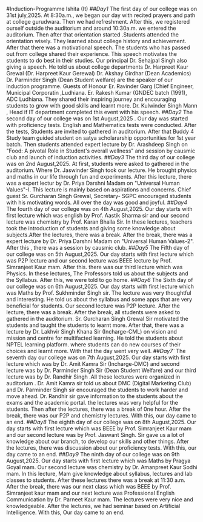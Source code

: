 #Induction-Programme
Ishita (It)
*##Day1*
The first day of our college was on 31st july,2025. At 8:30a.m., we began our day with recited prayers and path at college gurudwara. Then we had refreshment. After this, we registered ourself outside the auditorium and around 10:30a.m. we entered the auditorium. Then after that  orientation started .Students attended the orientation wisely. They learned about college history and achievement.
After that there was a motivational speech. The students who has passed out from college shared their experience. This speech motivates the students to do best in their studies.
Our principal Dr. Sehajpal Singh also giving a speech. He told us about college departments
Dr. Harpreet Kaur Grewal (Dr. Harpreet Kaur Gerewal)
Dr. Akshay Girdhar (Dean Academics)
Dr. Parminder Singh (Dean Student welfare) are the speaker of our induction programme. 
Guests of Honour
Er. Ravinder Garg (Chief Engineer, Municipal Corporatin ,Ludhiana.
Er. Rakesh Kumar (GNDEC batch (1991), ADC Ludhiana. 
They shared their inspiring journey and encouraging students to grow with good skills and learnt more.
Dr. Kulwinder Singh Mann , Head if IT department completed this event with his speech.
*##Day2*
The second day of our college was on 1st August,2025 . Our day was started with proficiency tests. English and Mathematics tests were conducted. After the tests, Students are invited to gathered in auditorium. After that Buddy 4 Study team guided student on satya scholararship opportunities for 1st year batch.
Then students attended expert lecture by Dr. Arashdeep Singh on "Food: A pivotal Role in Student's overall wellness" and session by causmic club and launch of induction activities.
*##Day3*
The third day of our college was on 2nd August,2025. At first, students were asked to gathered in the auditorium. Where Dr. Jaswinder Singh took our lecture. He brought physics and maths in our life through fun and experiments. After this lecture, there was a expert lectur by Dr. Priya Darshni Madam on "Universal Human Values"-I. This lecture is mainly based on aspirations and concerns.
Chief guest Sr. Gurcharan Singh Grewal, Secretary- SGPC encouraged students with his motivating words. All over the day was good and joyful.
*##Day4*
The fourth day of our college was on 4th August,2025. Our day starts with first lecture which was english by Prof. Aastik Sharma sir and our second lecture was chemistry by Prof. Karan Bhalla Sir. In these lectures, teachers took the introduction of students and giving some knowledge about subjects.After the lectures, there was a break. After the break, there was a expert lecture by Dr. Priya Darshni Madam on "Universal Human Values-2". After this , there was a session by causmic club.
*##Day5*
The Fifth day of our college was on 5th August,2025. Our day starts with first lecture which was P2P lecture and our second lecture was BEEE lecture by Prof. Simranjeet Kaur mam. After this. there was our third lecture which was Physics. In these lectures, The Professors told us about the subjects and the Syllabus. After this, we were told to go home.
*##Day6*
The Sixth day of our college was on 6th August,2025. Our day starts with first lecture which was Maths by Prof. Sukhminder Singh sir. The lecture was very thoughtful and interesting. He told us about the syllabus and some apps that are very beneficial for students. Our second lecture was P2P lecture. After the lecture, there was a break. After the break, all students were asked to gathered in the auditorium. Sr. Gurcharan Singh Grewal Sir motivated the students and taught the students to learnt more. After that, there was a lecture by Dr. Lakhvir Singh Khana Sir (Incharge-CML) on vision and mission and centre for multifacted learning. He told the students about NPTEL learning platform. where students can do new courses of their choices and learnt more. With that the day went very well.
*##Day7`*
The seventh day our college was on 7th August,2025. Our day starts with first lecture which was by Dr. Amit Kamra Sir (Incharge-DMC) and second lecture was by Dr. Parminder Singh Sir (Dean Student Welfare) and our third lecture was by Dr. Randhir Singh .All these lectures were organized in auditorium . Dr. Amit Kamra sir told us about DMC (Digital Marketing Club) and Dr. Parminder Singh sir encouraged the students to work harder and move ahead. Dr. Randhir sir gave information to the students about the exams and the academic portal. the lectures was very helpful for the students. Then after the lectures, there was a break of 0ne hour. After the break, there was our P2P and chemistry lectures. With this, our day came to an end.
*##Day8*
The eighth day of our college was on 8th August,2025. Our day starts with first lecture which was BEEE by Prof. Simranjeet Kaur mam and our second lecture was by Prof. Jaswant Singh. Sir gave us a lot of knowledge about our branch, to develop our skills and other things. After the lectures, there was discussion about our proficiency tests. With this, our day came to an end. 
*##Day9*
The ninth day of our college was on 9th August,2025. Our day starts with first lecture which was Maths by Pragya Goyal mam. Our second lecture was chemistry by Dr. Amanpreet Kaur Sodhi mam. In this lecture, Mam give knowledge about syllabus, lectures and lab classes to students. After these lectures there was a break at 11:30 a.m. After the break, there was our next class which was BEEE by Prof. Simranjeet kaur mam and our next lecture was Professional English  Communication by Dr. Parneet Kaur mam. The lectures were very nice and knowledgeable. After the lectures, we had seminar based on Artificial Intelligence. With this, Our day came to an end.
